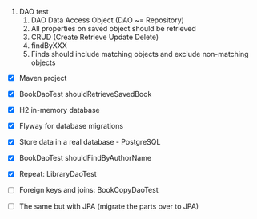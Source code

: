 

1. DAO test
   1. DAO Data Access Object (DAO ~= Repository)
   2. All properties on saved object should be retrieved
   3. CRUD (Create Retrieve Update Delete)
   4. findByXXX
   5. Finds should include matching objects and exclude non-matching objects

* [x] Maven project
* [x] BookDaoTest shouldRetrieveSavedBook
* [x] H2 in-memory database
* [x] Flyway for database migrations
* [x] Store data in a real database - PostgreSQL
* [x] BookDaoTest shouldFindByAuthorName
* [x] Repeat: LibraryDaoTest
* [ ] Foreign keys and joins: BookCopyDaoTest

* [ ] The same but with JPA (migrate the parts over to JPA)
